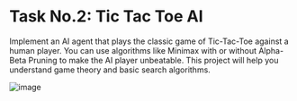 # Task No.2: Tic Tac Toe AI
Implement an AI agent that plays the classic game of Tic-Tac-Toe
against a human player. You can use algorithms like Minimax with
or without Alpha-Beta Pruning to make the AI player unbeatable.
This project will help you understand game theory and basic search
algorithms.

![image](https://github.com/KhanRayyan3622/codsoft_taskno.2/assets/92469975/5298c913-631b-4786-af4a-24b20a9b5786)
